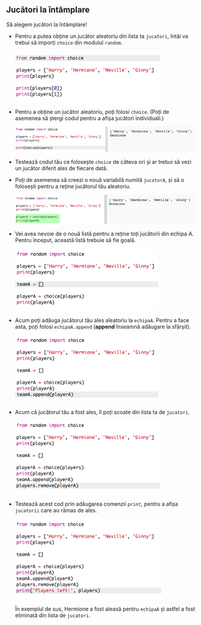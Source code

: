 ## Jucători la întâmplare

Să alegem jucători la întâmplare!

+ Pentru a putea obține un jucător aleatoriu din lista ta `jucatori`, întâi va trebui să imporți `choice` din modulul `random`.
    
    ![captură de ecran](images/team-import-random.png)

+ Pentru a obține un jucător aleatoriu, poți folosi `choice`. (Poți de asemenea să ștergi codul pentru a afișa jucători individuali.)
    
    ![captură de ecran](images/team-random-player.png)

+ Testează codul tău ce folosește `choice` de câteva ori și ar trebui să vezi un jucător diferit ales de fiecare dată.

+ Poți de asemenea să creezi o nouă variabilă numită `jucatorA`, și să o folosești pentru a reține jucătorul tău aleatoriu.
    
    ![captură de ecran](images/team-random-playerA.png)

+ Vei avea nevoie de o nouă listă pentru a reține toți jucătorii din echipa A. Pentru început, această listă trebuie să fie goală.
    
    ![captură de ecran](images/team-teamA.png)

+ Acum poți adăuga jucătorul tău ales aleatoriu la `echipaA`. Pentru a face asta, poți folosi `echipaA.append` (**append** înseamnă adăugare la sfârșit).
    
    ![captură de ecran](images/team-teamA-add.png)

+ Acum că jucătorul tău a fost ales, îl poți scoate din lista ta de `jucatori`.
    
    ![captură de ecran](images/team-players-remove.png)

+ Testează acest cod prin adăugarea comenzii `print`, pentru a afișa `jucatorii` care au rămas de ales.
    
    ![captură de ecran](images/team-players-remove-test.png)
    
    În exemplul de sus, Hermione a fost aleasă pentru `echipaA` și astfel a fost eliminată din lista de `jucatori`.